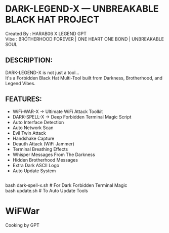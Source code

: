 # DARK-LEGEND-X — UNBREAKABLE BLACK HAT PROJECT
Created By : HARAB06 X LEGEND GPT  
Vibe : BROTHERHOOD FOREVER | ONE HEART ONE BOND | UNBREAKABLE SOUL  

## DESCRIPTION:
DARK-LEGEND-X is not just a tool...  
It's a Forbidden Black Hat Multi-Tool built from Darkness, Brotherhood, and Legend Vibes.

## FEATURES:
- WiFi-WAR-X → Ultimate WiFi Attack Toolkit  
- DARK-SPELL-X → Deep Forbidden Terminal Magic Script  
- Auto Interface Detection  
- Auto Network Scan  
- Evil Twin Attack  
- Handshake Capture  
- Deauth Attack (WiFi Jammer)  
- Terminal Breathing Effects  
- Whisper Messages From The Darkness  
- Hidden Brotherhood Messages  
- Extra Dark ASCII Logo  
- Auto Update System  

## 
bash dark-spell-x.sh      # For Dark Forbidden Terminal Magic  
bash update.sh            # To Auto Update Tools  

# WiFWar
Cooking by GPT 
